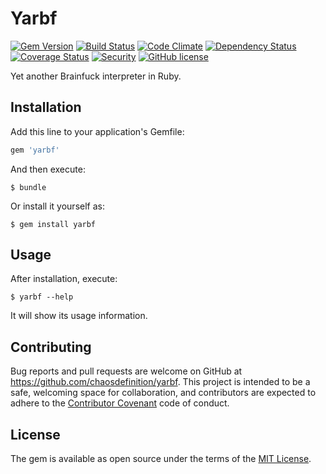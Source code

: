 # Yarbf

[![Gem Version](https://img.shields.io/gem/v/yarbf.svg)](https://rubygems.org/gems/yarbf)
[![Build Status](https://travis-ci.org/chaosdefinition/yarbf.svg)](https://travis-ci.org/chaosdefinition/yarbf)
[![Code Climate](https://codeclimate.com/github/chaosdefinition/yarbf/badges/gpa.svg)](https://codeclimate.com/github/chaosdefinition/yarbf)
[![Dependency Status](https://gemnasium.com/chaosdefinition/yarbf.svg)](https://gemnasium.com/chaosdefinition/yarbf)
[![Coverage Status](https://coveralls.io/repos/chaosdefinition/yarbf/badge.svg?service=github)](https://coveralls.io/github/chaosdefinition/yarbf)
[![Security](https://hakiri.io/github/chaosdefinition/yarbf/master.svg)](https://hakiri.io/github/chaosdefinition/yarbf/master)
[![GitHub license](https://img.shields.io/badge/license-MIT-blue.svg)](LICENSE.txt)

Yet another Brainfuck interpreter in Ruby. 

## Installation

Add this line to your application's Gemfile:

```ruby
gem 'yarbf'
```

And then execute:

```shell
$ bundle
```

Or install it yourself as:

```shell
$ gem install yarbf
```

## Usage

After installation, execute:

```shell
$ yarbf --help
```

It will show its usage information.

## Contributing

Bug reports and pull requests are welcome on GitHub at https://github.com/chaosdefinition/yarbf. This project is intended to be a safe, welcoming space for collaboration, and contributors are expected to adhere to the [Contributor Covenant](http://contributor-covenant.org) code of conduct.


## License

The gem is available as open source under the terms of the [MIT License](http://opensource.org/licenses/MIT).
